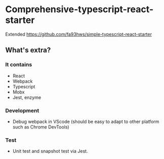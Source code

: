 # Comprehensive-typescript-react-starter

Extended https://github.com/fa93hws/simple-typescript-react-starter

## What's extra?
### It contains
- React
- Webpack
- Typescript
- Mobx
- Jest, enzyme

### Development
- Debug webpack in VScode (should be easy to adapt to other platform such as Chrome DevTools)

### Test
- Unit test and snapshot test via Jest.
